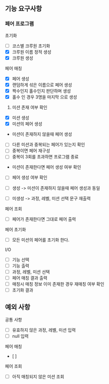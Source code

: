 ## 기능 요구사항

### 페어 프로그램

초기화  
- [ ] 코스별 크루원 초기화
- [x] 크루원 이름 정적 생성
- [x] 크루원 생성

페어 매칭  
- [x] 페어 생성
- [x] 랜덤하게 섞은 이름으로 페어 생성
- [x] 짝수인지 홀수인지 판단하며 생성
- [x] 홀수 인 경우 3명을 마지막 으로 생성

1. 미션 존재 여부 확인
- [x] 미션 생성
- [x] 미션의 페어 생성

- 미션이 존재하지 않을때 페어 생성
- [ ] 다른 미션과 중복되는 페어가 있는지 확인
- [ ] 중복이면 페어 재구성
- [ ] 중복이 3회를 초과하면 프로그램 종료

- 미션이 존재한다면 페어 생성 여부 확인
- [ ] 페어 생성 여부 확인
- [ ] 생성 -> 미션이 존재하지 않을때 페어 생성과 동일
- [ ] 미생성 -> 과정, 레벨, 미션 선택 문구 재출력


페어 조회  
- [ ] 페어가 존재한다면 그대로 페어 출력

페어 초기화
- [ ] 모든 미션의 페어를 초기화 한다.

I/O
- [ ] 기능 선택
- [ ] 기능 출력
- [ ] 과정, 레벨, 미션 선택
- [ ] 페어 매칭 결과 출력
- [ ] 매칭시 매칭 정보 이미 존재한 경우 재매칭 여부 확인
- [ ] 초기화 결과

## 예외 사항
공통 사항
- [ ] 유효하지 않은 과정, 레벨, 미션 입력
- [ ] null 입력

페어 매칭
- [ ] 

페어 조회
- [ ] 아직 매칭되지 않은 미션 조회